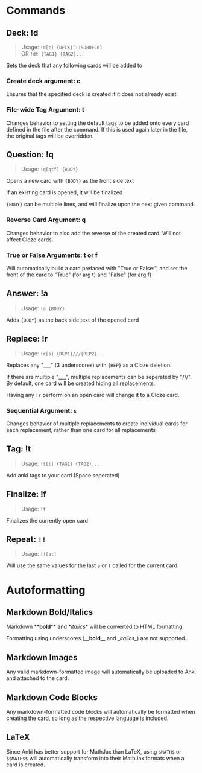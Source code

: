 # Commands
## Deck: !d
> Usage: `!d[c] {DECK}[::SUBDECK]` \
> OR `!dt {TAG1} {TAG2}...`

Sets the deck that any following cards will be added to

### Create deck argument: c
Ensures that the specified deck is created if it does not already exist.

### File-wide Tag Argument: t
Changes behavior to setting the default tags to be added onto every card defined in the file after the command.
If this is used again later in the file, the original tags will be overridden.

## Question: !q
> Usage: `!q[qtf] {BODY}`

Opens a new card with `{BODY}` as the front side text

If an existing card is opened, it will be finalized

`{BODY}` can be multiple lines, and will finalize upon the next given command.

### Reverse Card Argument: q
Changes behavior to also add the reverse of the created card. Will not affect Cloze cards.

### True or False Arguments: t or f
Will automatically build a card prefaced with "True or False:", and set the front of the card to "True" (for arg t) and "False" (for arg f)

## Answer: !a
> Usage: `!a {BODY}`

Adds `{BODY}` as the back side text of the opened card

## Replace: !r
> Usage: `!r[s] {REP1}///{REP2}...`

Replaces any "___" (3 underscores) with `{REP}` as a Cloze deletion.

If there are multiple "___", multiple replacements can be seperated by "///". By default, one card will be created hiding all replacements.

Having any `!r` perform on an open card will change it to a Cloze card.

### Sequential Argument: `s`
Changes behavior of multiple replacements to create individual cards for each replacement, rather than one card for all replacements

## Tag: !t
> Usage: `!t[t] {TAG1} {TAG2}...`

Add anki tags to your card (Space seperated)

## Finalize: !f
> Usage: `!f`

Finalizes the currently open card

## Repeat: `!!`
> Usage: `!![at]`

Will use the same values for the last `a` or `t` called for the current card.

# Autoformatting
## Markdown Bold/Italics
Markdown &ast;&ast;**bold**&ast;&ast; and &ast;*italics*&ast; will be converted to HTML formatting.

Formatting using underscores  (&#95;&#95;**bold**&#95;&#95; and &#95;*italics*&#95;) are not supported.

## Markdown Images
Any valid markdown-formatted image will automatically be uploaded to Anki and attached to the card.

## Markdown Code Blocks
Any markdown-formatted code blocks will automatically be formatted when creating the card, so long as the respective language is included.

## LaTeX
Since Anki has better support for MathJax than LaTeX, using `$MATH$` or `$$MATH$$` will automatically transform into their MathJax formats when a card is created.